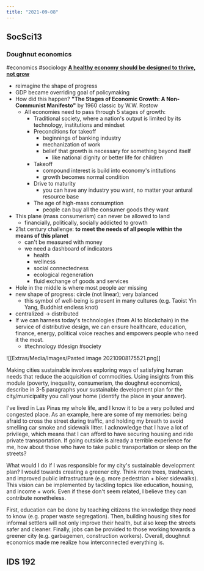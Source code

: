 ```yaml
---
title: "2021-09-08"
---
```

## SocSci13
### Doughnut economics
#economics #sociology 
[**A healthy economy should be designed to thrive, not grow**](https://www.youtube.com/watch?v=Rhcrbcg8HBw)
+ reimagine the shape of progress
+ GDP became overriding goal of policymaking
+ How did this happen? **"The Stages of Economic Growth: A Non-Communist Manifesto"** by 1960 classic by W.W. Rostow
	+ All economies need to pass through 5 stages of growth:
		+ Traditional society, where a nation's output is limited by its technology, institutions and mindset
		+ Preconditions for takeoff
			+ beginnings of banking industry
			+ mechanization of work
			+ belief that growth is necessary for something beyond itself
				+ like national dignity or better life for children
		+ Takeoff
			+ compound interest is build into economy's intitutions
			+ growth becomes normal condition
		+ Drive to maturity
			+ you can have any industry you want, no matter your antural resource base
		+ The age of high-mass consumption
			+ people can buy all the consumer goods they want
+ This plane (mass consumerism) can never be allowed to land 
	+ financially, politically, socially addicted to growth
+ 21st century challenge: **to meet the needs of all people within the means of this planet**
	+ can't be measured with money
	+ we need a dashboard of indicators
		+ health 
		+ wellness
		+ social connectedness
		+ ecological regeneration
		+ fluid exchange of goods and services
+ Hole in the middle is where most people aer missing
+ new shape of progress: circle (not linear); very balanced
	+ this symbol of well-being is present in many cultures (e.g. Taoist Yin Yang, Buddhist endless knot)
+ centralized -> distributed
+ If we can harness today's technologies (from AI to blockchain) in the service of distributive design, we can ensure healthcare, education, finance, energy, political voice reaches and empowers people who need it the most.
	+ #technology #design #society 

![[Extras/Media/Images/Pasted image 20210908175521.png]]

Making cities sustainable involves exploring ways of satisfying human needs that reduce the acquisition of commodities. Using insights from this module (poverty, inequality, consumerism, the doughnut economics), describe in 3-5 paragraphs your sustainable development plan for the city/municipality you call your home (identify the place in your answer).

I've lived in Las Pinas my whole life, and I know it to be a very polluted and congested place. As an example, here are some of my memories: being afraid to cross the street during traffic, and holding my breath to avoid smelling car smoke and sidewalk litter. I acknowledge that I have a lot of privilege, which means that I can afford to have securing housing and ride private transportation. If going outside is already a terrible experience for me, how about those who have to take public transportation or sleep on the streets?

What would I do if I was responsible for my city's sustainable development plan? I would towards creating a greener city. Think more trees, trashcans, and improved public infrastructure (e.g. more pedestrian + biker sidewalks). This vision can be implemented by tackling topics like education, housing, and income + work. Even if these don't seem related, I believe they can contribute nonetheless.

First, education can be done by teaching citizens the knowledge they need to know (e.g. proper waste segregation). Then, building housing sites for informal settlers will not only improve their health, but also keep the streets safer and cleaner. Finally, jobs can be provided to those working towards a greener city (e.g. garbagemen, construction workers). Overall, doughnut economics made me realize how interconnected everything is.


## IDS 192
